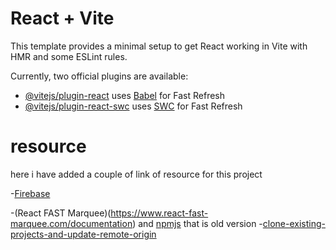 # React + Vite

This template provides a minimal setup to get React working in Vite with HMR and some ESLint rules.

Currently, two official plugins are available:

- [@vitejs/plugin-react](https://github.com/vitejs/vite-plugin-react/blob/main/packages/plugin-react/README.md) uses [Babel](https://babeljs.io/) for Fast Refresh
- [@vitejs/plugin-react-swc](https://github.com/vitejs/vite-plugin-react-swc) uses [SWC](https://swc.rs/) for Fast Refresh


# resource

here i have added a couple of link of resource for this project

-[Firebase](https://firebase.google.com/docs/auth/web/manage-users)

-(React FAST Marquee)(https://www.react-fast-marquee.com/documentation) and [npmjs](https://www.npmjs.com/package/react-fast-marquee) that is old version 
-[clone-existing-projects-and-update-remote-origin](https://web.programming-hero.com/web-9/video/web-9-52_5-1-clone-existing-projects-and-update-remote-origin)